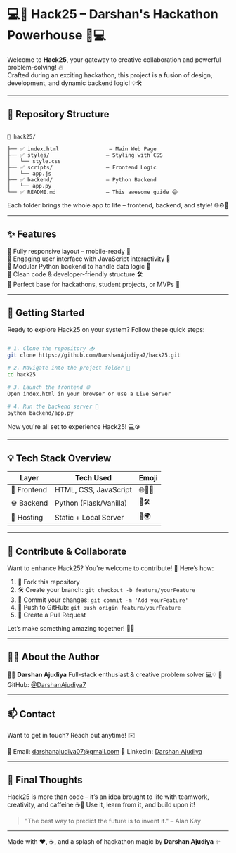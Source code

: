 
# 💻🎉 Hack25 – Darshan's Hackathon Powerhouse 🎉💻

Welcome to **Hack25**, your gateway to creative collaboration and powerful problem-solving! 🔥  
Crafted during an exciting hackathon, this project is a fusion of design, development, and dynamic backend logic! 💡🛠️

---

## 📂 Repository Structure

```

📁 hack25/

├── ✅ index.html                – Main Web Page
├── ✅ styles/                  – Styling with CSS
│   └── style.css
├── ✅ scripts/                 – Frontend Logic
│   └── app.js
├── ✅ backend/                 – Python Backend
│   └── app.py
└── ✅ README.md                – This awesome guide 😄

````

Each folder brings the whole app to life – frontend, backend, and style! 🌐⚙️🎨

---

## ✨ Features

🔹 Fully responsive layout – mobile-ready 📱  
🔹 Engaging user interface with JavaScript interactivity 🧠  
🔹 Modular Python backend to handle data logic 🐍  
🔹 Clean code & developer-friendly structure 🛠️  
🔹 Perfect base for hackathons, student projects, or MVPs 🚀

---

## 🚀 Getting Started

Ready to explore Hack25 on your system? Follow these quick steps:

```bash

# 1. Clone the repository 📥
git clone https://github.com/DarshanAjudiya7/hack25.git

# 2. Navigate into the project folder 📂
cd hack25

# 3. Launch the frontend 🌐
Open index.html in your browser or use a Live Server

# 4. Run the backend server 🐍
python backend/app.py
````

Now you're all set to experience Hack25! 💻⚙️

---

## 💡 Tech Stack Overview

| Layer       | Tech Used              | Emoji  |
| ----------- | ---------------------- | ------ |
| 🧱 Frontend | HTML, CSS, JavaScript  | 🌐🎨🧠 |
| ⚙️ Backend  | Python (Flask/Vanilla) | 🐍🛠️  |
| 🚀 Hosting  | Static + Local Server  | 🔗🌍   |

---

## 🤝 Contribute & Collaborate

Want to enhance Hack25? You're welcome to contribute! 🌟
Here’s how:

1. 🍴 Fork this repository
2. 🛠️ Create your branch: `git checkout -b feature/yourFeature`
3. 💾 Commit your changes: `git commit -m 'Add yourFeature'`
4. 🚀 Push to GitHub: `git push origin feature/yourFeature`
5. 🔁 Create a Pull Request

Let’s make something amazing together! 🧩💪

---

## 🙋‍♂️ About the Author

👨‍💻 **Darshan Ajudiya**
Full-stack enthusiast & creative problem solver 💻💡
📎 GitHub: [@DarshanAjudiya7](https://github.com/DarshanAjudiya7)

---

## 📫 Contact

Want to get in touch? Reach out anytime! ✉️

📧 Email: [darshanajudiya07@gmail.com](mailto:darshanajudiya07@gmail.com)
📘 LinkedIn: [Darshan Ajudiya](https://www.linkedin.com/in/darshan-ajudiya-a5b301310/)

---

## 🏁 Final Thoughts

Hack25 is more than code – it’s an idea brought to life with teamwork, creativity, and caffeine ☕🚀
Use it, learn from it, and build upon it!

> "The best way to predict the future is to invent it." – Alan Kay

---

Made with ❤️, ☕, and a splash of hackathon magic by **Darshan Ajudiya** ✨

```

